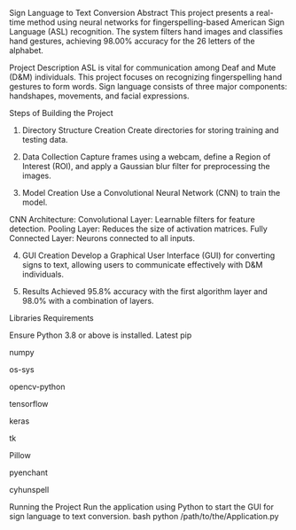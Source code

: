 Sign Language to Text Conversion
Abstract
This project presents a real-time method using neural networks for fingerspelling-based American Sign Language (ASL) recognition. The system filters hand images and classifies hand gestures, achieving 98.00% accuracy for the 26 letters of the alphabet.

Project Description
ASL is vital for communication among Deaf and Mute (D&M) individuals. This project focuses on recognizing fingerspelling hand gestures to form words. Sign language consists of three major components: handshapes, movements, and facial expressions.

Steps of Building the Project
1. Directory Structure Creation
Create directories for storing training and testing data.

2. Data Collection
Capture frames using a webcam, define a Region of Interest (ROI), and apply a Gaussian blur filter for preprocessing the images.

3. Model Creation
Use a Convolutional Neural Network (CNN) to train the model.

CNN Architecture:
Convolutional Layer: Learnable filters for feature detection.
Pooling Layer: Reduces the size of activation matrices.
Fully Connected Layer: Neurons connected to all inputs.

4. GUI Creation
Develop a Graphical User Interface (GUI) for converting signs to text, allowing users to communicate effectively with D&M individuals.

5. Results
Achieved 95.8% accuracy with the first algorithm layer and 98.0% with a combination of layers.

Libraries Requirements

Ensure Python 3.8 or above is installed.
Latest pip

numpy

os-sys

opencv-python

tensorflow

keras

tk

Pillow

pyenchant

cyhunspell

Running the Project
Run the application using Python to start the GUI for sign language to text conversion.
bash
python /path/to/the/Application.py
